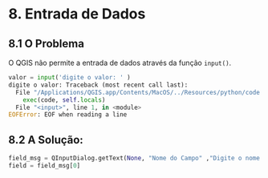 # 8. Entrada de Dados

## 8.1 O Problema

O QGIS não permite a entrada de dados através da função `input()`.

```python
valor = input('digite o valor: ' )
digite o valor: Traceback (most recent call last):
  File "/Applications/QGIS.app/Contents/MacOS/../Resources/python/code.py", line 90, in runcode
    exec(code, self.locals)
  File "<input>", line 1, in <module>
EOFError: EOF when reading a line
```

## 8.2 A Solução:

```python
field_msg = QInputDialog.getText(None, "Nome do Campo" ,"Digite o nome do campo: ")
field = field_msg[0]
```